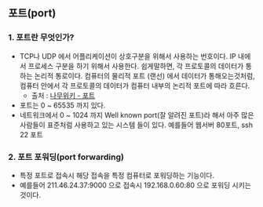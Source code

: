 ## 포트(port)

### 1. 포트란 무엇인가?
 - TCP나 UDP 에서 어플리케이션이 상호구분을 위해서 사용하는 번호이다. IP 내에서 프로세스 구분을 하기 위해서 사용한다. 쉽게말하면, 각 프로토콜의 데이터가 통하는 논리적 통로이다. 컴퓨터의 물리적 포트 (랜선) 에서 데이터가 통해오는것처럼, 컴퓨터 안에서 각 프로토콜의 데이터가 컴퓨터 내부의 논리적 포트에 따라 흐른다. 
    - 출처 : [나무위키 - 포트](https://namu.wiki/w/%ED%8F%AC%ED%8A%B8)
 - 포트는 0 ~ 65535 까지 있다.
 - 네트워크에서 0 ~ 1024 까지 Well known port(잘 알려진 포트)라 해서 아주 많은 사람들이 표준처럼 사용하고 있는 시스템 들이 있다. 예를들어 웹서버 80포트, ssh 22 포트

 ### 2. 포트 포워딩(port forwarding)
  - 특정 포트로 접속시 해당 접속을 특정 컴퓨터로 포워딩하는 기능이다.
   - 예를들어 211.46.24.37:9000 으로 접속시 192.168.0.60:80 으로 포워딩 시키는 것이다.
 